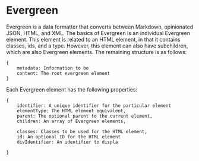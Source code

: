 # Evergreen

Evergreen is a data formatter that converts between Markdown, opinionated JSON, HTML, and XML. The basics of Evergreen is an individual Evergreen element. This element is related to an HTML element, in that it contains classes, ids, and a type. However, this element can also have subchildren, which are also Evergreen elements. The remaining structure is as follows:

```
{
    metadata: Information to be 
    content: The root evergreen element
}
```

Each Evergreen element has the following properties:

```
{
    identifier: A unique identifier for the particular element
    elementType: The HTML element equivalent,
    parent: The optional parent to the current element,
    children: An array of Evergreen elements,
    
    classes: Classes to be used for the HTML element,
    id: An optional ID for the HTML element
    divIdentifier: An identifier to displa
   
}
``` 
